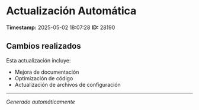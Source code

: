 # Actualización Automática

**Timestamp:** 2025-05-02 18:07:28
**ID:** 28190

## Cambios realizados

Esta actualización incluye:
- Mejora de documentación
- Optimización de código
- Actualización de archivos de configuración

---
*Generado automáticamente*
